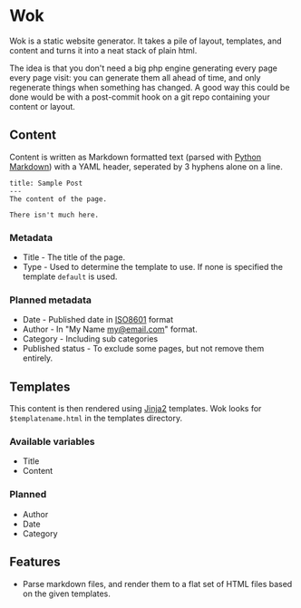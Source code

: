 Wok
===

Wok is a static website generator. It takes a pile of layout, templates, and content and turns it into a neat stack of plain html.

The idea is that you don't need a big php engine generating every page every page visit: you can generate them all ahead of time, and only regenerate things when something has changed. A good way this could be done would be with a post-commit hook on a git repo containing your content or layout.

Content
-------
Content is written as Markdown formatted text (parsed with [Python Markdown][mkd]) with a YAML header, seperated by 3 hyphens alone on a line.

    title: Sample Post
    ---
    The content of the page.

    There isn't much here.

### Metadata
 -  Title - The title of the page.
 -  Type - Used to determine the template to use. If none is specified the template `default` is used.

### Planned metadata
 -  Date - Published date in [ISO8601][8601] format
 -  Author - In "My Name <my@email.com>" format.
 -  Category - Including sub categories
 -  Published status - To exclude some pages, but not remove them entirely.

[mkd]: http://www.freewisdom.org/projects/python-markdown/
[8601]: http://en.wikipedia.org/wiki/ISO_8601

Templates
---------
This content is then rendered using [Jinja2][jinja] templates. Wok looks for `$templatename.html` in the templates directory.

### Available variables
 -  Title
 -  Content
### Planned
 -  Author
 -  Date
 -  Category

[jinja]: http://jinja.pocoo.org/

Features
--------
 -  Parse markdown files, and render them to a flat set of HTML files based on the given templates.
